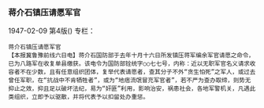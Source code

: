 ### 蒋介石镇压请愿军官

1947-02-09
第4版()
专栏：

    蒋介石镇压请愿军官
    【本报冀鲁豫前线六日电】蒋介石国防部于去年十月十六日所发镇压蒋军编余军官请愿之命令，已为八路军在收复单县缴获。该电令为国防部铨统字○○七七号，内称：近以无职军官名义请求收容者不在少数，且有任意组织团体，复举代表请愿者，查其分子不外“贪生怕死”之军人，或过去曾任军职，在“抗战中不肯牺牲者”，或为“地痞流氓冒充军官者”，若不严为查办取缔，则势无抑止之效，抑且足以破坏法纪，易为“奸匪”利用，影响治安，祸患社会，各地军警机关，凡遇此类组织，立即予以驱散，并将代表予以扣留处办重惩。

